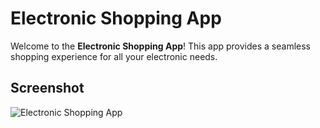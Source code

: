 # Electronic Shopping App

Welcome to the **Electronic Shopping App**! This app provides a seamless shopping experience for all your electronic needs.

## Screenshot
![Electronic Shopping App]([https://raw.githubusercontent.com/Manikanta954/simple-electronics-shopping-app/main/assets/images/project.png])


